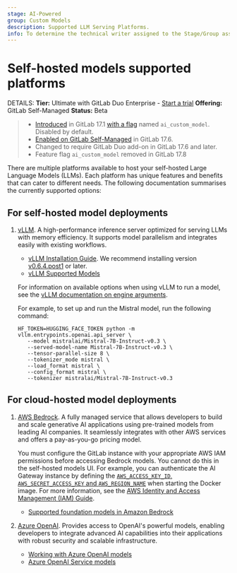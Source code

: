 ```yaml
---
stage: AI-Powered
group: Custom Models
description: Supported LLM Serving Platforms.
info: To determine the technical writer assigned to the Stage/Group associated with this page, see https://handbook.gitlab.com/handbook/product/ux/technical-writing/#assignments
---
```


# Self-hosted models supported platforms

DETAILS:
**Tier:** Ultimate with GitLab Duo Enterprise - [Start a trial](https://about.gitlab.com/solutions/gitlab-duo-pro/sales/?type=free-trial)
**Offering:** GitLab Self-Managed
**Status:** Beta

> - [Introduced](https://gitlab.com/groups/gitlab-org/-/epics/12972) in GitLab 17.1 [with a flag](../../administration/feature_flags.md) named `ai_custom_model`. Disabled by default.
> - [Enabled on GitLab Self-Managed](https://gitlab.com/groups/gitlab-org/-/epics/15176) in GitLab 17.6.
> - Changed to require GitLab Duo add-on in GitLab 17.6 and later.
> - Feature flag `ai_custom_model` removed in GitLab 17.8

There are multiple platforms available to host your self-hosted Large Language Models (LLMs). Each platform has unique features and benefits that can cater to different needs. The following documentation summarises the currently supported options:

## For self-hosted model deployments

1. [vLLM](https://docs.vllm.ai/en/latest/index.html).
   A high-performance inference server optimized for serving LLMs with memory efficiency. It supports model parallelism and integrates easily with existing workflows.
   - [vLLM Installation Guide](https://docs.vllm.ai/en/latest/getting_started/installation.html). We recommend installing version [v0.6.4.post1](https://github.com/vllm-project/vllm/releases/tag/v0.6.4.post1) or later.
   - [vLLM Supported Models](https://docs.vllm.ai/en/latest/models/supported_models.html)

   For information on available options when using vLLM to run a model, see the [vLLM documentation on engine arguments](https://docs.vllm.ai/en/stable/usage/engine_args.html).

   For example, to set up and run the Mistral model, run the following command:

   ```shell
   HF_TOKEN=HUGGING_FACE_TOKEN python -m vllm.entrypoints.openai.api_server \
      --model mistralai/Mistral-7B-Instruct-v0.3 \
      --served-model-name Mistral-7B-Instruct-v0.3 \
      --tensor-parallel-size 8 \
      --tokenizer_mode mistral \
      --load_format mistral \
      --config_format mistral \
      --tokenizer mistralai/Mistral-7B-Instruct-v0.3
   ```

## For cloud-hosted model deployments

1. [AWS Bedrock](https://aws.amazon.com/bedrock/).
   A fully managed service that allows developers to build and scale generative AI applications using pre-trained models from leading AI companies. It seamlessly integrates with other AWS services and offers a pay-as-you-go pricing model.

   You must configure the GitLab instance with your appropriate AWS IAM permissions before accessing Bedrock models. You cannot do this in the self-hosted models UI. For example, you can authenticate the AI Gateway instance by defining the [`AWS_ACCESS_KEY_ID`, `AWS_SECRET_ACCESS_KEY` and `AWS_REGION_NAME`](https://docs.aws.amazon.com/IAM/latest/UserGuide/id_credentials_access-keys.html) when starting the Docker image. For more information, see the [AWS Identity and Access Management (IAM) Guide](https://docs.aws.amazon.com/bedrock/latest/userguide/security-iam.html).

   - [Supported foundation models in Amazon Bedrock](https://docs.aws.amazon.com/bedrock/latest/userguide/models-supported.html)

1. [Azure OpenAI](https://learn.microsoft.com/en-us/azure/ai-services/openai/).
   Provides access to OpenAI's powerful models, enabling developers to integrate advanced AI capabilities into their applications with robust security and scalable infrastructure.
   - [Working with Azure OpenAI models](https://learn.microsoft.com/en-us/azure/ai-services/openai/how-to/working-with-models?tabs=powershell)
   - [Azure OpenAI Service models](https://learn.microsoft.com/en-us/azure/ai-services/openai/concepts/models?tabs=python-secure%2Cglobal-standard%2Cstandard-chat-completions)
